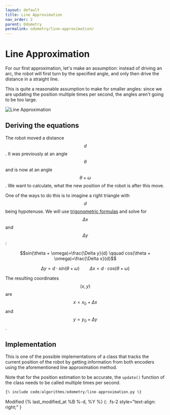 ```yaml
---
layout: default
title: Line Approximation
nav_order: 2
parent: Odometry
permalink: odometry/line-approximation/
---
```


# Line Approximation
For our first approximation, let's make an assumption: instead of driving an arc, the robot will first turn by the specified angle, and only then drive the distance in a straight line.

This is quite a reasonable assumption to make for smaller angles: since we are updating the position multiple times per second, the angles aren't going to be too large.

![Line Approximation]({{site.url}}/assets/images/odometry/line-approximation.png "Line Approximation")

## Deriving the equations
The robot moved a distance $$d$$. It was previously at an angle $$\theta$$ and is now at an angle $$\theta + \omega$$. We want to calculate, what the new position of the robot is after this move.

One of the ways to do this is to imagine a right triangle with $$d$$ being hypotenuse. We will use [trigonometric formulas](https://www2.clarku.edu/faculty/djoyce/trig/formulas.html) and solve for $$\Delta x$$ and $$\Delta y$$:

$$sin(\theta + \omega)=\frac{\Delta y}{d} \qquad cos(\theta + \omega)=\frac{\Delta x}{d}$$

$$\Delta y = d \cdot sin(\theta + \omega) \qquad \Delta x = d \cdot cos(\theta + \omega)$$

The resulting coordinates $$(x,y)$$ are $$x=x_0+\Delta x$$ and $$y=y_0+\Delta y$$.


## Implementation
This is one of the possible implementations of a class that tracks the current position of the robot by getting information from both encoders using the aforementioned line approximation method.

Note that for the position estimation to be accurate, the `update()` function of the class needs to be called multiple times per second.

```python
{% include code/algorithms/odometry/line-approximation.py %}
```

Modified {% last_modified_at %B %-d, %Y %}
{: .fs-2 style="text-align: right;" }
